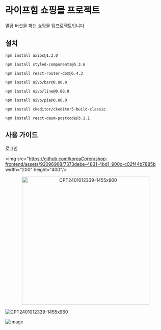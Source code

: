 # 라이프힘 쇼핑몰 프로젝트
말굽 버섯을 파는 쇼핑몰 팀프로젝트입니다

## 설치
```
npm install axios@1.2.0
```
```
npm install styled-components@5.3.6
```
```
npm install react-router-dom@6.4.3
```
```
npm install nivo/bar@0.80.0
```
```
npm install nivo/line@0.80.0
```
```
npm install nivo/pie@0.80.0
```
```
npm install ckeditor/ckeditor5-build-classic
```
```
npm install react-daum-postcode@3.1.1
```

## 사용 가이드

로그인

<img src="https://github.com/koreaCoren/shop-frontend/assets/92096968/7373debe-4831-4bd1-900c-c02f44b7885b  width="200" height="400"/>

<p align="center">
  <img src="https://github.com/koreaCoren/shop-frontend/assets/92096968/7373debe-4831-4bd1-900c-c02f44b7885b" alt="CPT2401012339-1455x960" width="400" height="400">
</p>

![CPT2401012339-1455x960](https://github.com/koreaCoren/shop-frontend/assets/92096968/7373debe-4831-4bd1-900c-c02f44b7885b)

![image](https://github.com/koreaCoren/shop-frontend/assets/92096968/916cb751-cbb3-4354-8593-655a30a8ecb1)







